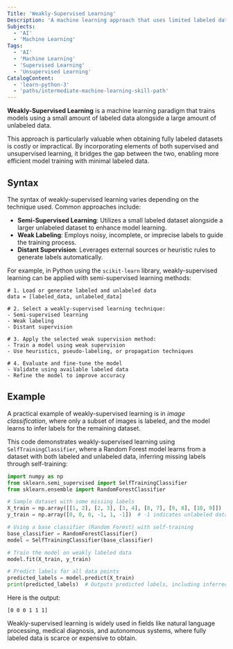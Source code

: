 ```yaml
---
Title: 'Weakly-Supervised Learning'
Description: 'A machine learning approach that uses limited labeled data alongside large amounts of unlabeled data for training models.'
Subjects:
  - 'AI'
  - 'Machine Learning'
Tags:
  - 'AI'
  - 'Machine Learning'
  - 'Supervised Learning'
  - 'Unsupervised Learning'
CatalogContent:
  - 'learn-python-3'
  - 'paths/intermediate-machine-learning-skill-path'
---
```


**Weakly-Supervised Learning** is a machine learning paradigm that trains models using a small amount of labeled data alongside a large amount of unlabeled data.

This approach is particularly valuable when obtaining fully labeled datasets is costly or impractical. By incorporating elements of both supervised and unsupervised learning, it bridges the gap between the two, enabling more efficient model training with minimal labeled data.

## Syntax

The syntax of weakly-supervised learning varies depending on the technique used. Common approaches include:

- **Semi-Supervised Learning**: Utilizes a small labeled dataset alongside a larger unlabeled dataset to enhance model learning.
- **Weak Labeling**: Employs noisy, incomplete, or imprecise labels to guide the training process.
- **Distant Supervision**: Leverages external sources or heuristic rules to generate labels automatically.

For example, in Python using the `scikit-learn` library, weakly-supervised learning can be applied with semi-supervised learning methods:

```pseudo
# 1. Load or generate labeled and unlabeled data
data = [labeled_data, unlabeled_data]

# 2. Select a weakly-supervised learning technique:
- Semi-supervised learning
- Weak labeling
- Distant supervision

# 3. Apply the selected weak supervision method:
- Train a model using weak supervision
- Use heuristics, pseudo-labeling, or propagation techniques

# 4. Evaluate and fine-tune the model
- Validate using available labeled data
- Refine the model to improve accuracy
```

## Example

A practical example of weakly-supervised learning is in _image classification_, where only a subset of images is labeled, and the model learns to infer labels for the remaining dataset.

This code demonstrates weakly-supervised learning using `SelfTrainingClassifier`, where a Random Forest model learns from a dataset with both labeled and unlabeled data, inferring missing labels through self-training:

```py
import numpy as np
from sklearn.semi_supervised import SelfTrainingClassifier
from sklearn.ensemble import RandomForestClassifier

# Sample dataset with some missing labels
X_train = np.array([[1, 2], [2, 3], [3, 4], [8, 7], [9, 8], [10, 9]])
y_train = np.array([0, 0, 0, -1, 1, -1])  # -1 indicates unlabeled data

# Using a base classifier (Random Forest) with self-training
base_classifier = RandomForestClassifier()
model = SelfTrainingClassifier(base_classifier)

# Train the model on weakly labeled data
model.fit(X_train, y_train)

# Predict labels for all data points
predicted_labels = model.predict(X_train)
print(predicted_labels)  # Outputs predicted labels, including inferred ones
```

Here is the output:

```shell
[0 0 0 1 1 1]
```

Weakly-supervised learning is widely used in fields like natural language processing, medical diagnosis, and autonomous systems, where fully labeled data is scarce or expensive to obtain.
